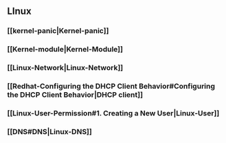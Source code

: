 ## LInux
### [[kernel-panic|Kernel-panic]]

### [[Kernel-module|Kernel-Module]]

### [[Linux-Network|Linux-Network]]

### [[Redhat-Configuring the DHCP Client Behavior#Configuring the DHCP Client Behavior|DHCP client]]

### [[Linux-User-Permission#1. **Creating a New User**|Linux-User]]

### [[DNS#DNS|Linux-DNS]]

